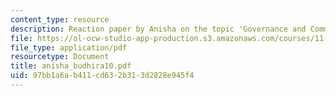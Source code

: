 ```yaml
---
content_type: resource
description: Reaction paper by Anisha on the topic 'Governance and Community Resilience'.
file: https://ol-ocw-studio-app-production.s3.amazonaws.com/courses/11-941-disaster-vulnerability-and-resilience-spring-2005/97bb1a6ab411cd632b313d2828e945f4_anisha_budhira10.pdf
file_type: application/pdf
resourcetype: Document
title: anisha_budhira10.pdf
uid: 97bb1a6a-b411-cd63-2b31-3d2828e945f4
---
```

